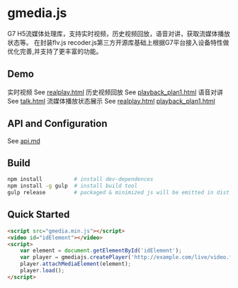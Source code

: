 gmedia.js
=========

G7 H5流媒体处理库，支持实时视频，历史视频回放，语音对讲，获取流媒体播放状态等。
在封装flv.js recoder.js第三方开源库基础上根据G7平台接入设备特性做优化完善,并支持了更丰富的功能。

## Demo
实时视频            See [realplay.html](demo/realplay.html)
历史视频回放        See [playback_plan1.html](demo/playback_plan1.html)
语音对讲            See [talk.html](demo/talk.html)
流媒体播放状态展示  See [realplay.html](demo/realplay.html) [playback_plan1.html](demo/playback_plan1.html)

## API and Configuration
See [api.md](docs/api.md)

## Build

```bash
npm install          # install dev-dependences
npm install -g gulp  # install build tool
gulp release         # packaged & minimized js will be emitted in dist folder
```

## Quick Started

```html
<script src="gmedia.min.js"></script>
<video id="idElement"></video>
<script>
    var element = document.getElementById('idElement');
    var player = gmediajs.createPlayer('http://example.com/live/video.flv');
    player.attachMediaElement(element);
    player.load();
</script>
```